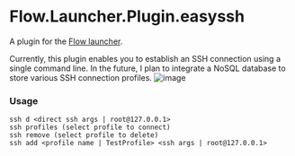 Flow.Launcher.Plugin.easyssh
==================

A plugin for the [Flow launcher](https://github.com/Flow-Launcher/Flow.Launcher).

Currently, this plugin enables you to establish an SSH connection using a single command line. In the future, I plan to integrate a NoSQL database to store various SSH connection profiles.
![image](https://github.com/Melv1no/Flow.Launcher.Plugin.easyssh/assets/66535418/2b864355-51c6-4a9a-b4ad-9460cf9328d3)

### Usage

    ssh d <direct ssh args | root@127.0.0.1>
    ssh profiles (select profile to connect)
    ssh remove (select profile to delete)
    ssh add <profile name | TestProfile> <ssh args | root@127.0.0.1>

